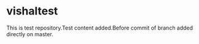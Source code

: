 vishaltest
==========

This is test repository.Test content added.Before commit of branch added directly on master.
